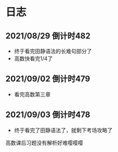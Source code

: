 # 日志

## 2021/08/29 倒计时482

- 终于看完田静语法的长难句部分了
- 高数快看完1/4了

## 2021/09/02 倒计时479

- 看完高数第三章

## 2021/09/03 倒计时478

- 终于看完了田静语法了，就剩下考场攻略了

高数课后习题没有解析好难嘤嘤嘤
